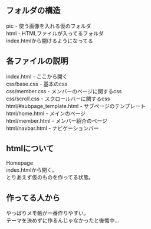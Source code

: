 ## フォルダの構造  
pic - 使う画像を入れる仮のフォルダ  
html - HTMLファイルが入ってるフォルダ  
index.htmlから開けるようになってる  
 
## 各ファイルの説明  
index.html - ここから開く  
css/base.css - 基本のcss  
css/member.css - メンバーのページに関するcss  
css/scroll.css - スクロールバーに関するcss  
html/#subpage_template.html - サブページのテンプレート  
html/home.html - メインのページ  
html/member.html - メンバー紹介のページ  
html/navbar.html - ナビゲーションバー  

## htmlについて  
Homepage  
index.htmlから開く。  
とりあえず仮のものを作ってる状態。  

## 作ってる人から  
やっぱりメモ帳が一番作りやすい。  
テーマを決めずに作るんじゃなかったと後悔中...
